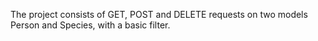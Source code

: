The project consists of GET, POST and DELETE requests on two models Person and Species, with a basic filter.
